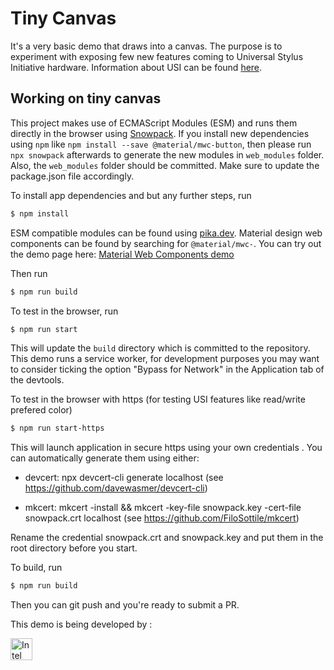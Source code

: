 # Tiny Canvas

It's a very basic demo that draws into a canvas. The purpose is to experiment with exposing few new features coming to Universal Stylus Initiative hardware. Information about USI can be found [here](https://universalstylus.org/).

## Working on tiny canvas

This project makes use of ECMAScript Modules (ESM) and runs them directly in the browser using [Snowpack](snowpack.dev). If you install new dependencies using `npm` like `npm install --save @material/mwc-button`, then please run `npx snowpack` afterwards to generate the new modules in `web_modules` folder. Also, the `web_modules` folder should be committed. Make sure to update the package.json file accordingly.

To install app dependencies and but any further steps, run

```bash
$ npm install
```

ESM compatible modules can be found using [pika.dev](pika.de). Material design web components can be found by searching for `@material/mwc-`. You can try out the demo page here: [Material Web Components demo](https://mwc-demos.glitch.me/)

Then run

```bash
$ npm run build
```

To test in the browser, run

```bash
$ npm run start
```

This will update the `build` directory which is committed to the repository. This demo runs a service worker, for development purposes you may want to consider ticking the option "Bypass for Network" in the Application tab of the devtools.

To test in the browser with https (for testing USI features like read/write prefered color)

```bash
$ npm run start-https
```

This will launch application in secure https using your own credentials .   You can automatically generate them using either:

- devcert: npx devcert-cli generate localhost (see https://github.com/davewasmer/devcert-cli)

- mkcert: mkcert -install && mkcert -key-file snowpack.key -cert-file snowpack.crt localhost (see https://github.com/FiloSottile/mkcert)

Rename the credential snowpack.crt and snowpack.key and put them in the root directory before you start.

To build, run

```bash
$ npm run build
```

Then you can git push and you're ready to submit a PR.

This demo is being developed by :

<img src="https://upload.wikimedia.org/wikipedia/commons/thumb/c/c9/Intel-logo.svg/200px-Intel-logo.svg.png" alt="Intel" style="width:35px;"/>

